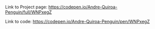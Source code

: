 Link to Project page: https://codepen.io/Andre-Quiroa-Penguin/full/WNPxegZ

Link to code: https://codepen.io/Andre-Quiroa-Penguin/pen/WNPxegZ